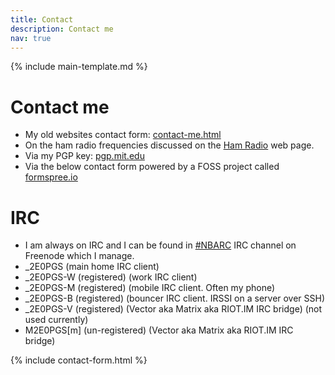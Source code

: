 ```yaml
---
title: Contact
description: Contact me
nav: true
---
```


{% include main-template.md %}

# Contact me

* My old websites contact form: [contact-me.html](http://m3pgs.weebly.com/contact-me.html)
* On the ham radio frequencies discussed on the [Ham Radio](https://2e0pgs.github.io/hamradio.html) web page.
* Via my PGP key: [pgp.mit.edu](https://pgp.mit.edu/pks/lookup?op=get&search=0x085248F9DA7395E4)
* Via the below contact form powered by a FOSS project called [formspree.io](https://formspree.io/)

# IRC

* I am always on IRC and I can be found in [#NBARC](http://nbarc.weebly.com/irc.html) IRC channel on Freenode which I manage.
* _2E0PGS (main home IRC client)
* _2E0PGS-W (registered) (work IRC client)
* _2E0PGS-M (registered) (mobile IRC client. Often my phone)
* _2E0PGS-B (registered) (bouncer IRC client. IRSSI on a server over SSH)
* _2E0PGS-V (registered) (Vector aka Matrix aka RIOT.IM IRC bridge) (not used currently)
* M2E0PGS[m] (un-registered) (Vector aka Matrix aka RIOT.IM IRC bridge)

{% include contact-form.html %}
